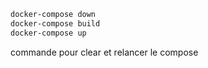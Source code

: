 ```bash
docker-compose down
docker-compose build
docker-compose up
```

commande pour clear et relancer le compose
